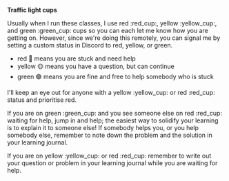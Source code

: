 **Traffic light cups**

Usually when I run these classes, I use red :red_cup:, yellow :yellow_cup:, and green :green_cup: cups so you can each let me know how you are getting on. However, since we're doing this remotely, you can signal me by setting a custom status in Discord to red, yellow, or green.

- red :red_circle: means you are stuck and need help
- yellow :yellow_circle: means you have a question, but can continue
- green :green_circle: means you are fine and free to help somebody who is stuck

I'll keep an eye out for anyone with a yellow :yellow_cup: or red :red_cup: status and prioritise red.

If you are on green :green_cup: and you see someone else on red :red_cup: waiting for help, jump in and help; the easiest way to solidify your learning is to explain it to someone else! If somebody helps you, or you help somebody else, remember to note down the problem and the solution in your learning journal.

If you are on yellow :yellow_cup: or red :red_cup: remember to write out your question or problem in your learning journal while you are waiting for help.
